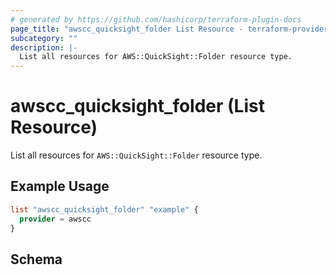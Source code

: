 ```yaml
---
# generated by https://github.com/hashicorp/terraform-plugin-docs
page_title: "awscc_quicksight_folder List Resource - terraform-provider-awscc"
subcategory: ""
description: |-
  List all resources for AWS::QuickSight::Folder resource type.
---
```


# awscc_quicksight_folder (List Resource)

List all resources for `AWS::QuickSight::Folder` resource type.

## Example Usage

```terraform
list "awscc_quicksight_folder" "example" {
  provider = awscc
}
```

<!-- schema generated by tfplugindocs -->
## Schema
